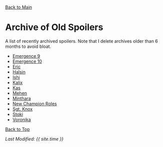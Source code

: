 [Back to Main](index.md)

# Archive of Old Spoilers

A list of recently archived spoilers. Note that I delete archives older than 6 months to avoid bloat.

* [Emergence 9](archive/emergence_9.md)
* [Emergence 10](archive/emergence_10.md)
* [Eric](archive/eric.md)
* [Halsin](archive/halsin.md)
* [Ishi](archive/ishi.md)
* [Kalix](archive/kalix.md)
* [Kas](archive/kas.md)
* [Mehen](archive/mehen.md)
* [Minthara](archive/minthara.md)
* [New Champion Roles](archive/new_champion_roles.md)
* [Sgt. Knox](archive/sgtknox.md)
* [Stoki](archive/stoki.md)
* [Voronika](archive/voronika.md)

[Back to Top](#top)

*Last Modified: {{ site.time }}*